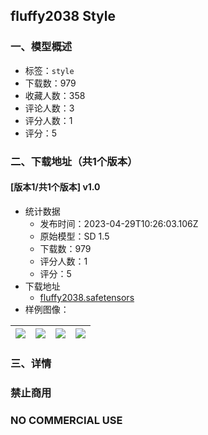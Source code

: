 ## fluffy2038 Style
### 一、模型概述

- 标签：`style`
- 下载数：979
- 收藏人数：358
- 评论人数：3
- 评分人数：1
- 评分：5

### 二、下载地址（共1个版本）

#### [版本1/共1个版本] v1.0

- 统计数据
  - 发布时间：2023-04-29T10:26:03.106Z
  - 原始模型：SD 1.5
  - 下载数：979
  - 评分人数：1
  - 评分：5
- 下载地址
  - [fluffy2038.safetensors](https://civitai.com/api/download/models/58014)
- 样例图像：

| <img src="https://image.civitai.com/xG1nkqKTMzGDvpLrqFT7WA/0cefafb9-c43e-49e4-be64-f845cf34f200/width=450/630937.jpeg" /> | <img src="https://image.civitai.com/xG1nkqKTMzGDvpLrqFT7WA/b33483a6-3eb3-411b-fb8b-3d139fb47600/width=450/630935.jpeg" /> | <img src="https://image.civitai.com/xG1nkqKTMzGDvpLrqFT7WA/6440688d-c053-4735-0e71-dba8c37d5d00/width=450/630936.jpeg" /> | <img src="https://image.civitai.com/xG1nkqKTMzGDvpLrqFT7WA/3d90467a-1eac-4817-b4b2-0f80b5958956/width=450/1096482.jpeg" /> |
| ---- | ---- | ---- | ---- |


### 三、详情
<h3><strong>禁止商用</strong></h3><h3><strong>NO COMMERCIAL USE</strong></h3>